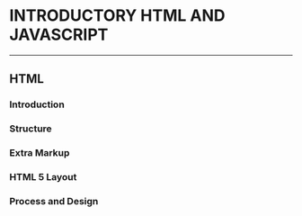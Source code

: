 
# INTRODUCTORY HTML AND JAVASCRIPT

---

## HTML

### Introduction

### Structure

### Extra Markup

### HTML 5 Layout

### Process and Design